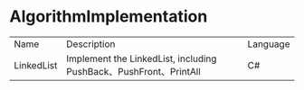 # AlgorithmImplementation

<table>
  <tr>
    <td>Name</td>
    <td>Description</td>
    <td>Language</td>
  </tr>
  <tr>
    <td>LinkedList</td>
    <td>Implement the LinkedList, including PushBack、PushFront、PrintAll</td>
    <td>C#</td>
  </tr>
</table>

